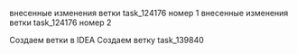 внесенные изменения ветки task_124176 номер 1
внесенные изменения ветки task_124176 номер 2

Создаем ветки в IDEA
Создаем ветку task_139840